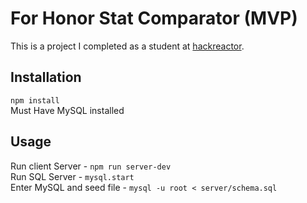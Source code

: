# For Honor Stat Comparator (MVP)  
This is a project I completed as a student at [hackreactor](http://hackreactor.com).

## Installation  
```npm install```  
Must Have MySQL installed  

## Usage  
Run client Server - ```npm run server-dev```  
Run SQL Server - ```mysql.start```  
Enter MySQL and seed file - ```mysql -u root < server/schema.sql```  
